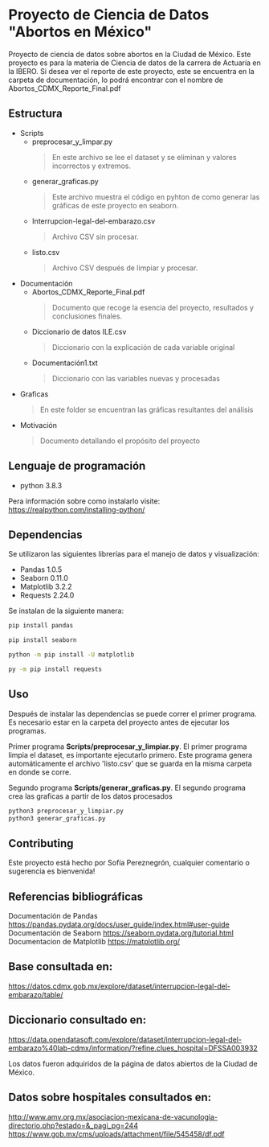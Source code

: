 # Proyecto de Ciencia de Datos "Abortos en México"
Proyecto de ciencia de datos sobre abortos en la Ciudad de México.
Este proyecto es para la materia de Ciencia de datos de la carrera de Actuaría en la IBERO.
Si desea ver el reporte de este proyecto, este se encuentra en la carpeta de documentación, lo podrá encontrar con el nombre de Abortos_CDMX_Reporte_Final.pdf

## Estructura
- Scripts 
  - preprocesar_y_limpar.py
    > En este archivo se lee el dataset y se eliminan y valores incorrectos y extremos.
  - generar_graficas.py
    > Este archivo muestra el código en pyhton de como generar las gráficas de este proyecto en seaborn.
  - Interrupcion-legal-del-embarazo.csv
    > Archivo CSV sin procesar.
  - listo.csv
    > Archivo CSV después de limpiar y procesar.
- Documentación
  - Abortos_CDMX_Reporte_Final.pdf
    > Documento que recoge la esencia del proyecto, resultados y conclusiones finales.
  - Diccionario de datos ILE.csv
    > Diccionario con la explicación de cada variable original 
  - Documentación1.txt
    > Diccionario con las variables nuevas y procesadas
- Graficas
  > En este folder se encuentran las gráficas resultantes del análisis
- Motivación
  > Documento detallando el propósito del proyecto

## Lenguaje de programación
- python 3.8.3

Pera información sobre como instalarlo visite:
https://realpython.com/installing-python/

## Dependencias
Se utilizaron las siguientes librerías para el manejo de datos y visualización:

- Pandas 1.0.5
- Seaborn 0.11.0
- Matplotlib 3.2.2
- Requests 2.24.0


Se instalan de la siguiente manera:

```bash
pip install pandas
```
```bash
pip install seaborn
```
```bash
python -m pip install -U matplotlib
```
```bash
py -m pip install requests
```
## Uso
Después de instalar las dependencias se puede correr el primer programa. 
Es necesario estar en la carpeta del proyecto antes de ejecutar los programas.

Primer programa **Scripts/preprocesar_y_limpiar.py**.
El primer programa limpia el dataset, es importante ejecutarlo primero.
Este programa genera automáticamente el archivo 'listo.csv' que se guarda en la misma carpeta en donde se corre.

Segundo programa **Scripts/generar_graficas.py**.
El segundo programa crea las graficas a partir de los datos procesados
```python
python3 preprocesar_y_limpiar.py
python3 generar_graficas.py
```

## Contributing
Este proyecto está hecho por Sofía Pereznegrón, cualquier comentario o sugerencia es bienvenida!

## Referencias bibliográficas
Documentación de Pandas
https://pandas.pydata.org/docs/user_guide/index.html#user-guide
Documentación de Seaborn
https://seaborn.pydata.org/tutorial.html
Documentacion de Matplotlib
https://matplotlib.org/

## Base consultada en:
https://datos.cdmx.gob.mx/explore/dataset/interrupcion-legal-del-embarazo/table/

## Diccionario consultado en:
https://data.opendatasoft.com/explore/dataset/interrupcion-legal-del-embarazo%40lab-cdmx/information/?refine.clues_hospital=DFSSA003932

Los datos fueron adquiridos de la página de datos abiertos de la Ciudad de México.
## Datos sobre hospitales consultados en:
http://www.amv.org.mx/asociacion-mexicana-de-vacunologia-directorio.php?estado=&_pagi_pg=244
https://www.gob.mx/cms/uploads/attachment/file/545458/df.pdf
